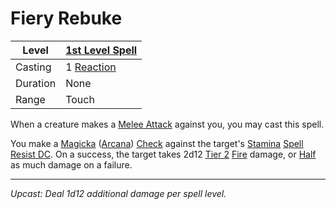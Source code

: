 # Fiery Rebuke

| Level    | [1st Level Spell](1st%20Level%20Spells.md)                     |
| -------- | -------------------------------------------------------------- |
| Casting  | 1 [Reaction](../../../../Game%20Procedures/Combat/Reaction.md) |
| Duration | None                                                           |
| Range    | Touch                                                          |

When a creature makes a [Melee Attack](../../../../Game%20Procedures/Combat/Melee%20Attack.md) against you, you may cast this spell.

You make a [Magicka](../../../../Player%20Characters/Attributes/Magicka.md) ([Arcana](../../../../Player%20Characters/Skills/Arcana.md)) [Check](../../../../Game%20Procedures/Core%20Procedures/Check.md) against the target's [Stamina](../../../../Player%20Characters/Attributes/Stamina.md) [Spell Resist DC](../../../Spellcasting/Spell%20Resist%20DC.md). On a success, the target takes 2d12 [Tier 2](../../../../Game%20Procedures/Combat/Damage/Damage%20Tiers/Tier%202.md) [Fire](../../../../Game%20Procedures/Combat/Damage/Damage%20Types/Fire.md) damage, or [Half](../../../../Game%20Procedures/Core%20Procedures/Half.md) as much damage on a failure.

---
*Upcast: Deal 1d12 additional damage per spell level.*
